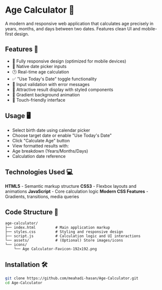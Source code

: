 # Age Calculator 📅

A modern and responsive web application that calculates age precisely in years, months, and days between two dates. 
Features clean UI and mobile-first design.

## Features 🌟
- 📱 Fully responsive design (optimized for mobile devices)
- 📅 Native date picker inputs
- 🕒 Real-time age calculation
- ✅ "Use Today's Date" toggle functionality
- 🚦 Input validation with error messages
- 🎉 Attractive result display with styled components
- 🌈 Gradient background animation
- 📲 Touch-friendly interface

## Usage 🖥️
- Select birth date using calendar picker
- Choose target date or enable "Use Today's Date"
- Click "Calculate Age" button
- View formatted results with:
- Age breakdown (Years/Months/Days)
- Calculation date reference

## Technologies Used 💻
**HTML5** - Semantic markup structure
**CSS3** - Flexbox layouts and animations
**JavaScript** - Core calculation logic
**Modern CSS Features** - Gradients, transitions, media queries

## Code Structure 📂
    age-calculator/
    ├── index.html         # Main application markup
    ├── styles.css         # Styling and responsive design
    ├── script.js          # Calculation logic and UI interactions
    └── assets/            # (Optional) Store images/icons
    └── icons/
        └── Age Calculator-Favicon-192x192.png

## Installation 🛠️
```bash
git clone https://github.com/meahadi-hasan/Age-Calculator.git
cd Age-Calculator
